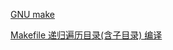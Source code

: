 [GNU make](https://www.gnu.org/software/make/manual/make.html)
  
  
  
[Makefile 递归遍历目录(含子目录) 编译](http://blog.51cto.com/2161404/1825918)  
